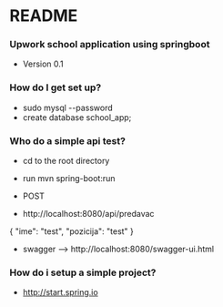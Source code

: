 # README #


### Upwork school application using springboot ###

* Version 0.1

### How do I get set up? ###

* sudo mysql --password
* create database school_app; 


### Who do a simple api test? ###


* cd to the root directory
* run mvn spring-boot:run 


* POST
* http://localhost:8080/api/predavac

{
  "ime": "test",
  "pozicija": "test"
}


* swagger --> http://localhost:8080/swagger-ui.html





### How do i setup a simple project? ###

* http://start.spring.io

